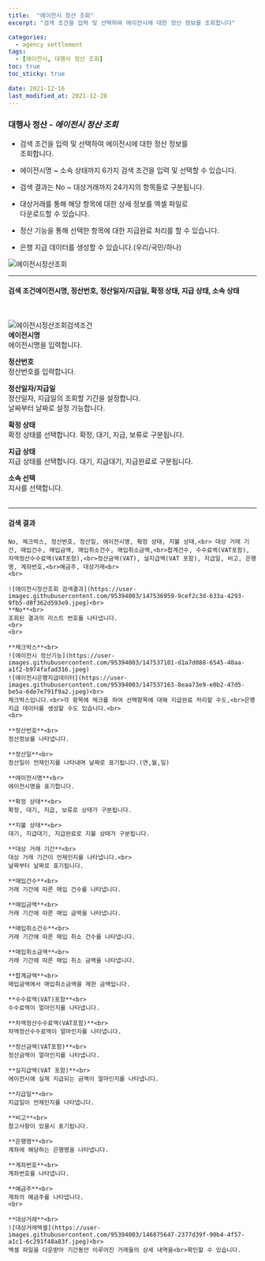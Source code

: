 ```yaml
---
title:  "에이전시 정산 조회"
excerpt: "검색 조건을 입력 및 선택하여 에이전시에 대한 정산 정보를 조회합니다"

categories:
  - agency settlement
tags:
  - [에이전시, 대행사 정산 조회]
toc: true
toc_sticky: true
 
date: 2021-12-16
last_modified_at: 2021-12-28
---
```

### 대행사 정산 - *에이전시 정산 조회*
- 검색 조건을 입력 및 선택하여 에이전시에 대한 정산 정보를<br>조회합니다.

- 에이전시명 ~ 소속 상태까지 6가지 검색 조건을 입력 및 선택할 수 있습니다.

- 검색 결과는 No ~ 대상거래까지 24가지의 항목들로 구분됩니다.

- 대상거래를 통해 해당 항목에 대한 상세 정보를 엑셀 파일로<br>다운로드할 수 있습니다.

- 정산 기능을 통해 선택한 항목에 대한 지급완료 처리를 할 수 있습니다.

- 은행 지급 데이터를 생성할 수 있습니다.(우리/국민/하나)

![에이전시정산조회](https://user-images.githubusercontent.com/95394003/147536704-5840df26-98ce-4d60-9919-855427bccf11.jpeg)

---

#### 검색 조건에이전시명, 정산번호, 정산일자/지급일, 확정 상태, 지급 상태, 소속 상태<br>
<br>

![에이전시정산조회검색조건](https://user-images.githubusercontent.com/95394003/147536912-9b369a8f-0907-40a3-ab00-9c516103893f.jpeg)<br>
**에이전시명**<br>
에이전시명을 입력합니다.

**정산번호**<br>
정산번호를 입력합니다.

**정산일자/지급일**<br>
정산일자, 지급일의 조회할 기간을 설정합니다.<br>날짜부터 날짜로 설정 가능합니다.

**확정 상태**<br>
확정 상태를 선택합니다. 확정, 대기, 지급, 보류로 구분됩니다.

**지급 상태**<br>
지급 상태를 선택합니다. 대기, 지급대기, 지급완료로 구분됩니다.

**소속 선택**<br>
지사를 선택합니다.
<br>
<br>

---

#### 검색 결과
```
No, 체크박스, 정산번호, 정산일, 에이전시명, 확정 상태, 지불 상태,<br> 대상 거래 기간, 매입건수, 매입금액, 매입취소건수, 매입취소금액,<br>합계건수, 수수료액(VAT포함), 차액정산수수료액(VAT포함),<br>정산금액(VAT), 실지급액(VAT 포함), 지급일, 비고, 은행명, 계좌번호,<br>예금주, 대상거래<br>
<br>

![에이전시정산조회 검색결과](https://user-images.githubusercontent.com/95394003/147536959-9cef2c3d-633a-4293-9fb5-d8f362d593e9.jpeg)<br>
**No**<br>
조회된 결과의 리스트 번호를 나타냅니다.
<br>
<br>

**체크박스**<br>
![에이전시 정산기능](https://user-images.githubusercontent.com/95394003/147537101-d1a7d088-6545-40aa-a1f2-b974fafad316.jpeg)
![에이전시은행지급데이터](https://user-images.githubusercontent.com/95394003/147537163-8eaa73e9-e0b2-47d5-be5a-6de7e791f9a2.jpeg)<br>
체크박스입니다.<br>각 항목에 체크를 하여 선택항목에 대해 지급완료 처리할 수도,<br>은행 지급 데이터를 생성할 수도 있습니다.<br>
<br>

**정산번호**<br>
정산정보를 나타냅니다.

**정산일**<br>
정산일이 언제인지를 나타내며 날짜로 표기됩니다.(연,월,일)

**에이전시명**<br>
에이전시명을 표기합니다.

**확정 상태**<br>
확정, 대기, 지급, 보류로 상태가 구분됩니다.

**지불 상태**<br>
대기, 지급대기, 지급완료로 지불 상태가 구분됩니다.

**대상 거래 기간**<br>
대상 거래 기간이 언제인지를 나타냅니다.<br>
날짜부터 날짜로 표기됩니다.

**매입건수**<br>
거래 기간에 따른 매입 건수를 나타냅니다.

**매입금액**<br>
거래 기간에 따른 매입 금액을 나타냅니다.

**매입취소건수**<br>
거래 기간에 따른 매입 취소 건수를 나타냅니다.

**매입취소금액**<br>
거래 기간에 따른 매입 취소 금액을 나타냅니다.

**합계금액**<br>
매입금액에서 매입취소금액을 제한 금액입니다.

**수수료액(VAT)포함**<br>
수수료액이 얼마인지를 나타냅니다.

**차액정산수수료액(VAT포함)**<br>
차액정산수수료액이 얼마인지를 나타냅니다.

**정산금액(VAT포함)**<br>
정산금액이 얼마인지를 나타냅니다.

**실지급액(VAT 포함)**<br>
에이전시에 실제 지급되는 금액이 얼마인지를 나타냅니다.

**지급일**<br>
지급일이 언제인지를 나타냅니다.

**비고**<br>
참고사항이 있을시 표기됩니다.

**은행명**<br>
계좌에 해당하는 은행명을 나타냅니다.

**계좌번호**<br>
계좌번호를 나타냅니다.

**예금주**<br>
계좌의 예금주를 나타냅니다.
<br>

**대상거래**<br>
![대상거래엑셀](https://user-images.githubusercontent.com/95394003/146875647-2377d39f-90b4-4f57-a1c1-6c291f48a83f.jpeg)<br>
엑셀 파일을 다운받아 기간동안 이루어진 거래들의 상세 내역을<br>확인할 수 있습니다.